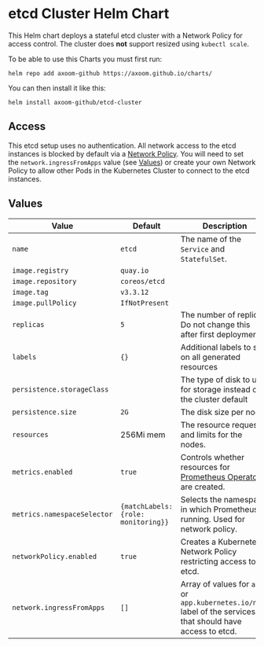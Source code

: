 # etcd Cluster Helm Chart

This Helm chart deploys a stateful etcd cluster with a Network Policy for access control. The cluster does **not** support resized using `kubectl scale`.

To be able to use this Charts you must first run:

    helm repo add axoom-github https://axoom.github.io/charts/

You can then install it like this:

    helm install axoom-github/etcd-cluster

## Access

This etcd setup uses no authentication. All network access to the etcd instances is blocked by default via a [Network Policy](https://kubernetes.io/docs/concepts/services-networking/network-policies/). You will need to set the `network.ingressFromApps` value (see [Values](#values)) or create your own Network Policy to allow other Pods in the Kubernetes Cluster to connect to the etcd instances.

## Values

| Value                       | Default                             | Description                                                                                                  |
|-----------------------------|-------------------------------------|--------------------------------------------------------------------------------------------------------------|
| `name`                      | `etcd`                              | The name of the `Service` and `StatefulSet`.                                                                 |
| `image.registry`            | `quay.io`                           |                                                                                                              |
| `image.repository`          | `coreos/etcd`                       |                                                                                                              |
| `image.tag`                 | `v3.3.12`                           |                                                                                                              |
| `image.pullPolicy`          | `IfNotPresent`                      |                                                                                                              |
| `replicas`                  | `5`                                 | The number of replicas. Do not change this after first deployment!                                           |
| `labels`                    | `{}`                                | Additional labels to set on all generated resources                                                          |
| `persistence.storageClass`  |                                     | The type of disk to use for storage instead of the cluster default                                           |
| `persistence.size`          | `2G`                                | The disk size per node.                                                                                      |
| `resources`                 | 256Mi mem                           | The resource requests and limits for the nodes.                                                              |
| `metrics.enabled`           | `true`                              | Controls whether resources for [Prometheus Operator](https://coreos.com/operators/prometheus) are created.   |
| `metrics.namespaceSelector` | `{matchLabels: {role: monitoring}}` | Selects the namespace in which Prometheus is running. Used for network policy.                               |
| `networkPolicy.enabled`     | `true`                              | Creates a Kubernetes Network Policy restricting access to etcd.                                              |
| `network.ingressFromApps`   | `[]`                                | Array of values for `app` or `app.kubernetes.io/name` label of the services that should have access to etcd. |
